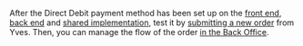 After the Direct Debit payment method has been set up on the [front end](https://documentation.spryker.com/v4/docs/dd-fe-implementation), [back end](https://documentation.spryker.com/v4/docs/dd-be-implementation) and [shared implementation](https://documentation.spryker.com/v4/docs/dd-shared-implementation), test it by [submitting a new order](https://documentation.spryker.com/v4/docs/checkout-shop-guide-201911) from Yves. Then, you can manage the flow of the order [in the Back Office](https://documentation.spryker.com/v1/docs/managing-orders).